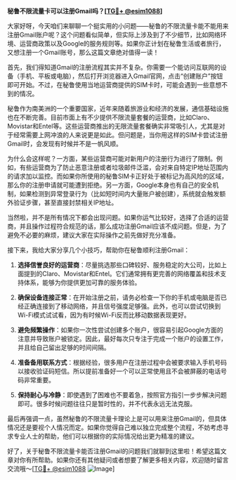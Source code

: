 **秘鲁不限流量卡可以注册Gmail吗？[[TG💪+ @esim1088](https://t.me/s/esim1088)]**

大家好呀，今天咱们来聊聊一个挺实用的小问题——秘鲁的不限流量卡能不能用来注册Gmail账户呢？这个问题看似简单，但实际上涉及到了不少细节，比如网络环境、运营商政策以及Google的服务规则等。如果你正计划在秘鲁生活或者旅行，又想注册一个Gmail账号，那么这篇文章绝对值得一读！

首先，我们得知道Gmail的注册流程其实并不复杂。你需要一个能访问互联网的设备（手机、平板或电脑），然后打开浏览器进入Gmail官网，点击“创建账户”按钮即可开始。不过，在秘鲁使用当地运营商提供的SIM卡时，可能会遇到一些意想不到的情况。

秘鲁作为南美洲的一个重要国家，近年来随着旅游业和经济的发展，通信基础设施也在不断完善。目前市面上有不少提供不限流量套餐的运营商，比如Claro、Movistar和Entel等。这些运营商推出的无限流量套餐确实非常吸引人，尤其是对于经常需要上网冲浪的人来说更是如此。但问题是，当你用这样的SIM卡尝试注册Gmail时，会发现有时候并不是一帆风顺。

为什么会这样呢？一方面，某些运营商可能对新用户的注册行为进行了限制。例如，有些运营商为了防止恶意注册或者垃圾邮件泛滥，会对来自特定IP地址范围内的请求加以监控。而如果你所使用的秘鲁SIM卡正好处于被标记为高风险的区域，那么你的注册申请就可能遭到拒绝。另一方面，Google本身也有自己的安全机制，如果检测到异常登录行为（比如短时间内大量账户被创建），系统就会触发额外验证步骤，甚至直接封禁相关IP地址。

当然啦，并不是所有情况下都会出现问题。如果你运气比较好，选择了合适的运营商，并且操作过程符合规范的话，那么成功注册Gmail应该不成问题。但是，为了避免不必要的麻烦，建议大家在实际操作之前先做好充分准备。

接下来，我给大家分享几个小技巧，帮助你在秘鲁顺利注册Gmail：

1. **选择信誉良好的运营商**：尽量挑选那些口碑较好、服务稳定的大公司，比如上面提到的Claro、Movistar和Entel。它们通常拥有更完善的网络覆盖和技术支持体系，能够为你提供更加可靠的服务体验。

2. **确保设备连接正常**：在开始注册之前，请务必检查一下你的手机或电脑是否已经正确连接到了移动网络，并且信号强度足够强。此外，也可以尝试切换到Wi-Fi模式试试看，因为有时候Wi-Fi反而比移动数据表现更好。

3. **避免频繁操作**：如果你一次性尝试创建多个账户，很容易引起Google方面的注意并导致账户被锁定。因此，最好每次只专注于完成一个账户的设置工作，并且给自己留出足够的时间间隔。

4. **准备备用联系方式**：根据经验，很多用户在注册过程中会被要求输入手机号码以接收验证码短信。所以提前准备好一个可以正常使用且不会被屏蔽的电话号码非常重要。

5. **保持耐心与冷静**：即使遇到了困难也不要着急，按照官方指引一步步解决问题即可。很多时候问题往往只是暂时性的，并不代表永远无法克服。

最后再强调一点，虽然秘鲁的不限流量卡理论上是可以用来注册Gmail的，但具体情况还是要视个人情况而定。如果你觉得自己难以独立完成整个流程，不妨考虑寻求专业人士的帮助，他们可以根据你的实际情况给出更为精准的建议。

好了，关于秘鲁不限流量卡能否注册Gmail的问题我们就聊到这里啦！希望这篇文章对你有所帮助。如果你还有其他疑问或者想要了解更多相关内容，欢迎随时留言交流哦～[[TG💪+ @esim1088](https://t.me/s/esim1088) ![Image](https://i.postimg.cc/4NQfJmqS/Snipaste-2025-05-13-00-14-12.png)]
